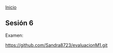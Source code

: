 <!-- No borrar o modificar -->
[Inicio](./index.md)

## Sesión 6


<!-- Su documentación aquí -->

Examen:

https://github.com/Sandra8723/evaluacionM1.git



